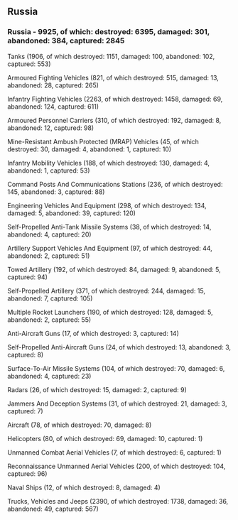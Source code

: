 
 
 ## Russia
 
 ### Russia - 9925, of which: destroyed: 6395, damaged: 301, abandoned: 384, captured: 2845

 

 

 Tanks (1906, of which destroyed: 1151, damaged: 100, abandoned: 102, captured: 553)

 Armoured Fighting Vehicles (821, of which destroyed: 515, damaged: 13, abandoned: 28, captured: 265)

 Infantry Fighting Vehicles (2263, of which destroyed: 1458, damaged: 69, abandoned: 124, captured: 611)

 Armoured Personnel Carriers (310, of which destroyed: 192, damaged: 8, abandoned: 12, captured: 98)

 Mine-Resistant Ambush Protected (MRAP) Vehicles (45, of which destroyed: 30, damaged: 4, abandoned: 1, captured: 10)

 Infantry Mobility Vehicles (188, of which destroyed: 130, damaged: 4, abandoned: 1, captured: 53)

 Command Posts And Communications Stations (236, of which destroyed: 145, abandoned: 3, captured: 88)

 Engineering Vehicles And Equipment (298, of which destroyed: 134, damaged: 5, abandoned: 39, captured: 120)

 Self-Propelled Anti-Tank Missile Systems (38, of which destroyed: 14, abandoned: 4, captured: 20)

 Artillery Support Vehicles And Equipment (97, of which destroyed: 44, abandoned: 2, captured: 51)

 Towed Artillery (192, of which destroyed: 84, damaged: 9, abandoned: 5, captured: 94)

 Self-Propelled Artillery (371, of which destroyed: 244, damaged: 15, abandoned: 7, captured: 105)

 Multiple Rocket Launchers (190, of which destroyed: 128, damaged: 5, abandoned: 2, captured: 55)

 Anti-Aircraft Guns (17, of which destroyed: 3, captured: 14)

 Self-Propelled Anti-Aircraft Guns (24, of which destroyed: 13, abandoned: 3, captured: 8)

 Surface-To-Air Missile Systems (104, of which destroyed: 70, damaged: 6, abandoned: 4, captured: 23)

 Radars (26, of which destroyed: 15, damaged: 2, captured: 9)

 Jammers And Deception Systems (31, of which destroyed: 21, damaged: 3, captured: 7)

 Aircraft (78, of which destroyed: 70, damaged: 8)

 Helicopters (80, of which destroyed: 69, damaged: 10, captured: 1)

 Unmanned Combat Aerial Vehicles (7, of which destroyed: 6, captured: 1)

 Reconnaissance Unmanned Aerial Vehicles (200, of which destroyed: 104, captured: 96)

 Naval Ships (12, of which destroyed: 8, damaged: 4)

 Trucks, Vehicles and Jeeps (2390, of which destroyed: 1738, damaged: 36, abandoned: 49, captured: 567)

